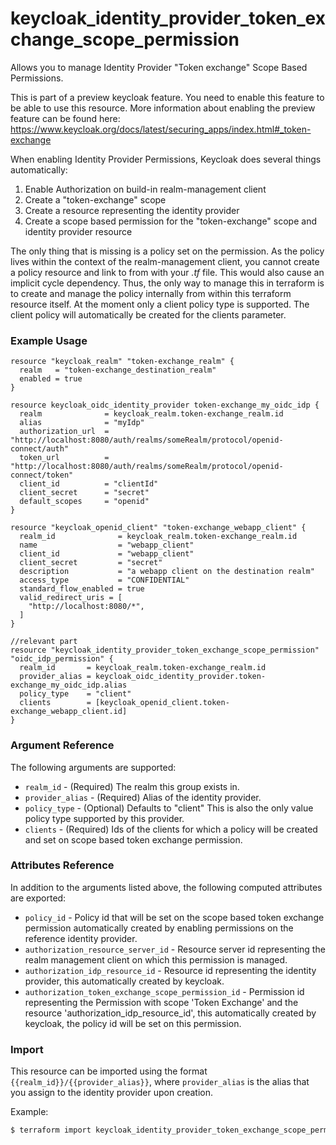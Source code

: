 # keycloak_identity_provider_token_exchange_scope_permission

Allows you to manage Identity Provider "Token exchange" Scope Based Permissions.

This is part of a preview keycloak feature. You need to enable this feature to be able to use this resource.
More information about enabling the preview feature can be found here: https://www.keycloak.org/docs/latest/securing_apps/index.html#_token-exchange

When enabling Identity Provider Permissions, Keycloak does several things automatically:
1. Enable Authorization on build-in realm-management client
1. Create a "token-exchange" scope
1. Create a resource representing the identity provider
1. Create a scope based permission for the "token-exchange" scope and identity provider resource

The only thing that is missing is a policy set on the permission.
As the policy lives within the context of the realm-management client, you cannot create a policy resource and link to from with your _.tf_ file. This would also cause an implicit cycle dependency.
Thus, the only way to manage this in terraform is to create and manage the policy internally from within this terraform resource itself.
At the moment only a client policy type is supported. The client policy will automatically be created for the clients parameter.

### Example Usage

```hcl
resource "keycloak_realm" "token-exchange_realm" {
  realm   = "token-exchange_destination_realm"
  enabled = true
}

resource keycloak_oidc_identity_provider token-exchange_my_oidc_idp {
  realm              = keycloak_realm.token-exchange_realm.id
  alias              = "myIdp"
  authorization_url  = "http://localhost:8080/auth/realms/someRealm/protocol/openid-connect/auth"
  token_url          = "http://localhost:8080/auth/realms/someRealm/protocol/openid-connect/token"
  client_id          = "clientId"
  client_secret      = "secret"
  default_scopes     = "openid"
}

resource "keycloak_openid_client" "token-exchange_webapp_client" {
  realm_id              = keycloak_realm.token-exchange_realm.id
  name                  = "webapp_client"
  client_id             = "webapp_client"
  client_secret         = "secret"
  description           = "a webapp client on the destination realm"
  access_type           = "CONFIDENTIAL"
  standard_flow_enabled = true
  valid_redirect_uris = [
    "http://localhost:8080/*",
  ]
}

//relevant part
resource "keycloak_identity_provider_token_exchange_scope_permission" "oidc_idp_permission" {
  realm_id       = keycloak_realm.token-exchange_realm.id
  provider_alias = keycloak_oidc_identity_provider.token-exchange_my_oidc_idp.alias
  policy_type    = "client"
  clients        = [keycloak_openid_client.token-exchange_webapp_client.id]
}
```

### Argument Reference

The following arguments are supported:

- `realm_id` - (Required) The realm this group exists in.
- `provider_alias` - (Required) Alias of the identity provider.
- `policy_type` - (Optional) Defaults to "client" This is also the only value policy type supported by this provider.
- `clients` - (Required) Ids of the clients for which a policy will be created and set on scope based token exchange permission.

### Attributes Reference

In addition to the arguments listed above, the following computed attributes are exported:

- `policy_id` - Policy id that will be set on the scope based token exchange permission automatically created by enabling permissions on the reference identity provider.
- `authorization_resource_server_id` - Resource server id representing the realm management client on which this permission is managed.
- `authorization_idp_resource_id` - Resource id representing the identity provider, this automatically created by keycloak.
- `authorization_token_exchange_scope_permission_id` - Permission id representing the Permission with scope 'Token Exchange' and the resource 'authorization_idp_resource_id', this automatically created by keycloak, the policy id will be set on this permission.


### Import

This resource can be imported using the format
`{{realm_id}}/{{provider_alias}}`, where `provider_alias` is the alias that you assign to the identity provider upon creation.

Example:

```bash
$ terraform import keycloak_identity_provider_token_exchange_scope_permission.my_permission my-realm/my_idp
```

